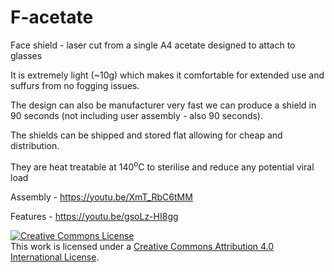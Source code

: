# F-acetate
Face shield - laser cut from a single A4 acetate designed to attach to glasses

It is extremely light (~10g) which makes it comfortable for extended use and suffurs from no fogging issues. 

The design can also be manufacturer very fast we can produce a shield in 90 seconds (not including user assembly - also 90 seconds).  

The shields can be shipped and stored flat allowing for cheap and distribution.

They are heat treatable at 140<sup>o</sup>C to sterilise and reduce any potential viral load

Assembly - https://youtu.be/XmT_RbC6tMM

Features - https://youtu.be/gsoLz-HI8gg


<a rel="license" href="http://creativecommons.org/licenses/by/4.0/"><img alt="Creative Commons License" style="border-width:0" src="https://i.creativecommons.org/l/by/4.0/88x31.png" /></a><br />This work is licensed under a <a rel="license" href="http://creativecommons.org/licenses/by/4.0/">Creative Commons Attribution 4.0 International License</a>.
